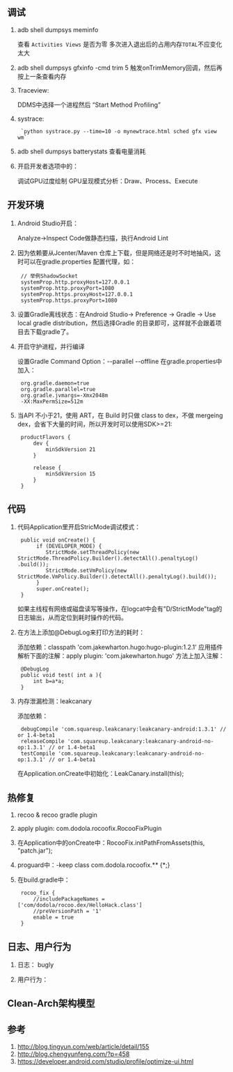 ## 调试

1. adb shell dumpsys meminfo <package-name>

    查看 `Activities Views` 是否为零
    多次进入退出后的占用内存`TOTAL`不应变化太大

2. adb shell dumpsys gfxinfo <package-name> -cmd trim 5  触发onTrimMemory回调，然后再按上一条查看内存

3. Traceview:

    DDMS中选择一个进程然后 “Start Method Profiling”

4. systrace:

        `python systrace.py --time=10 -o mynewtrace.html sched gfx view wm`

5. adb shell dumpsys batterystats 查看电量消耗

6. 开启开发者选项中的：
    
    调试GPU过度绘制
    GPU呈现模式分析：Draw、Process、Execute

## 开发环境

1. Android Studio开启：
    
    Analyze->Inspect Code做静态扫描，执行Android Lint

2. 因为依赖要从Jcenter/Maven 仓库上下载，但是网络还是时不时地抽风，这时可以在gradle.properties 配置代理，如：

        // 举例ShadowSocket
        systemProp.http.proxyHost=127.0.0.1
        systemProp.http.proxyPort=1080
        systemProp.https.proxyHost=127.0.0.1
        systemProp.https.proxyPort=1080

3. 设置Gradle离线状态：在Android Studio-> Preference -> Gradle -> Use local gradle distribution，然后选择Gradle 的目录即可，这样就不会跟着项目去下载gradle了。

4. 开启守护进程，并行编译

    设置Gradle Command Option：--parallel --offline
    在gradle.properties中加入：

        org.gradle.daemon=true
        org.gradle.parallel=true
        org.gradle.jvmargs=-Xmx2048m
        -XX:MaxPermSize=512m

5. 当API 不小于21，使用 ART，在 Build 时只做 class to dex，不做 mergeing dex，会省下大量的时间，所以开发时可以使用SDK>=21:

        productFlavors {
            dev {
                minSdkVersion 21
            }
    
            release {
                minSdkVersion 15
            }
        }



## 代码

1. 代码Application里开启StricMode调试模式：

        public void onCreate() {
             if (DEVELOPER_MODE) {
                StrictMode.setThreadPolicy(new StrictMode.ThreadPolicy.Builder().detectAll().penaltyLog() .build());
                StrictMode.setVmPolicy(new StrictMode.VmPolicy.Builder().detectAll().penaltyLog().build());
             }
             super.onCreate();
        }

    如果主线程有网络或磁盘读写等操作，在logcat中会有"D/StrictMode"tag的日志输出，从而定位到耗时操作的代码。 

2. 在方法上添加@DebugLog来打印方法的耗时：

    添加依赖：classpath 'com.jakewharton.hugo:hugo-plugin:1.2.1'
    应用插件解析下面的注解：apply plugin: 'com.jakewharton.hugo'
    方法上加入注解：

        @DebugLog
        public void test( int a ){
            int b=a*a;
        }

3. 内存泄漏检测：leakcanary
    
    添加依赖：

        debugCompile 'com.squareup.leakcanary:leakcanary-android:1.3.1' // or 1.4-beta1
        releaseCompile 'com.squareup.leakcanary:leakcanary-android-no-op:1.3.1' // or 1.4-beta1
        testCompile 'com.squareup.leakcanary:leakcanary-android-no-op:1.3.1' // or 1.4-beta1

    在Application.onCreate中初始化：LeakCanary.install(this);

## 热修复

1. recoo & recoo gradle plugin
2. apply plugin: com.dodola.rocoofix.RocooFixPlugin
3. 在Application中的onCreate中：RocooFix.initPathFromAssets(this, "patch.jar");
4. proguard中：-keep class com.dodola.rocoofix.** {*;}
5. 在build.gradle中：

        rocoo_fix {
            //includePackageNames = ['com/dodola/rocoo.dex/HelloHack.class']
            //preVersionPath = '1'
            enable = true
        }

## 日志、用户行为

1. 日志： bugly

2. 用户行为：

## Clean-Arch架构模型



## 参考

1. http://blog.tingyun.com/web/article/detail/155
2. http://blog.chengyunfeng.com/?p=458
3. https://developer.android.com/studio/profile/optimize-ui.html

    


        